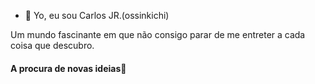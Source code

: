 - 👋 Yo, eu sou Carlos JR.(ossinkichi)

<p>Um mundo fascinante em que não consigo parar de me entreter a cada coisa que descubro.</p>

<!-- ![Your Repository's Stats](https://github-readme-stats.vercel.app/api?username=ossinkichi&show_icons=true) -->

<!---
ossinkichi/ossinkichi is a ✨ special ✨ repository because its `README.md` (this file) appears on your GitHub profile.
You can click the Preview link to take a look at your changes.
--->

<h4>A procura de novas ideias🤔</h4>
